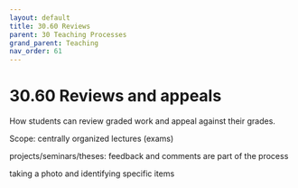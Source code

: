 ```yaml
---
layout: default
title: 30.60 Reviews
parent: 30 Teaching Processes
grand_parent: Teaching
nav_order: 61
---
```


# 30.60 Reviews and appeals

How students can review graded work and appeal against their grades.

Scope: centrally organized lectures (exams)

projects/seminars/theses: feedback and comments are part of the process

taking a photo and identifying specific items